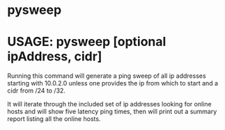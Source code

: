 # pysweep

# USAGE:  pysweep [optional ipAddress, cidr]

Running this command will generate a ping sweep of all ip addresses starting with 10.0.2.0 unless one provides the ip from which to start and a cidr from /24 to /32.

It will iterate through the included set of ip addresses looking for online hosts and will show five latency ping times, then will print out a summary report listing all the online hosts.

